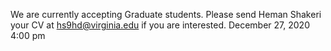 We are currently accepting Graduate students. Please send Heman Shakeri your CV at hs9hd@virginia.edu if you are interested. December 27, 2020 4:00 pm 
